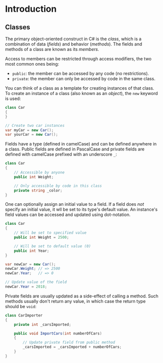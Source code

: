 # Introduction

## Classes

The primary object-oriented construct in C# is the _class_, which is a combination of data (_fields_) and behavior (_methods_). The fields and methods of a class are known as its _members_.

Access to members can be restricted through access modifiers, the two most common ones being:

- `public`: the member can be accessed by any code (no restrictions).
- `private`: the member can only be accessed by code in the same class.

You can think of a class as a template for creating instances of that class. To create an instance of a class (also known as an _object_), the `new` keyword is used:

```csharp
class Car
{
}

// Create two car instances
var myCar = new Car();
var yourCar = new Car();
```

Fields have a type (defined in camelCase) and can be defined anywhere in a class. Public fields are defined in PascalCase and private fields are defined with camelCase prefixed with an underscore `_`:

```csharp
class Car
{
    // Accessible by anyone
    public int Weight;

    // Only accessible by code in this class
    private string _color;
}
```

One can optionally assign an initial value to a field. If a field does _not_ specify an initial value, it wll be set to its type's default value. An instance's field values can be accessed and updated using dot-notation.

```csharp
class Car
{
    // Will be set to specified value
    public int Weight = 2500;

    // Will be set to default value (0)
    public int Year;
}

var newCar = new Car();
newCar.Weight; // => 2500
newCar.Year;   // => 0

// Update value of the field
newCar.Year = 2018;
```

Private fields are usually updated as a side-effect of calling a method. Such methods usually don't return any value, in which case the return type should be `void`:

```csharp
class CarImporter
{
    private int _carsImported;

    public void ImportCars(int numberOfCars)
    {
        // Update private field from public method
        _carsImported = _carsImported + numberOfCars;
    }
}
```
